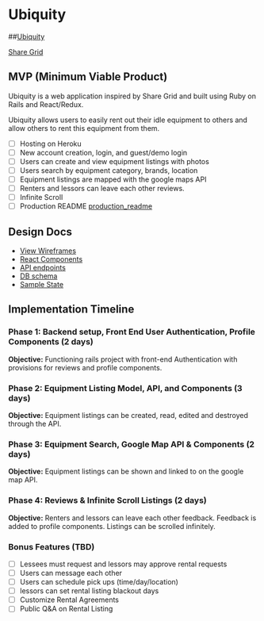 # Ubiquity

##[Ubiquity][heroku]

[Share Grid][sharegrid]

[heroku]: http://www.randyjap.com/
[sharegrid]: http://www.sharegrid.com

## MVP (Minimum Viable Product)

Ubiquity is a web application inspired by Share Grid and built using Ruby on Rails and React/Redux.

Ubiquity allows users to easily rent out their idle equipment to others and allow others to rent this equipment from them.

- [ ] Hosting on Heroku
- [ ] New account creation, login, and guest/demo login
- [ ] Users can create and view equipment listings with photos
- [ ] Users search by equipment category, brands, location
- [ ] Equipment listings are mapped with the google maps API
- [ ] Renters and lessors can leave each other reviews.
- [ ] Infinite Scroll
- [ ] Production README [production_readme](docs/production_readme.md)

## Design Docs
* [View Wireframes][wireframes]
* [React Components][components]
* [API endpoints][api-endpoints]
* [DB schema][schema]
* [Sample State][sample-state]

[wireframes]: docs/wireframes
[components]: docs/component-hierarchy.md
[sample-state]: docs/sample-state.md
[api-endpoints]: docs/api-endpoints.md
[schema]: docs/schema.md

## Implementation Timeline

### Phase 1: Backend setup, Front End User Authentication, Profile Components (2 days)

**Objective:** Functioning rails project with front-end Authentication with provisions for reviews and profile components.

### Phase 2: Equipment Listing Model, API, and Components (3 days)

**Objective:** Equipment listings can be created, read, edited and destroyed through the API.

### Phase 3: Equipment Search, Google Map API & Components (2 days)

**Objective:** Equipment listings can be shown and linked to on the google map API.

### Phase 4: Reviews & Infinite Scroll Listings (2 days)

**Objective:** Renters and lessors can leave each other feedback.  Feedback is added to profile components.  Listings can be scrolled infinitely.

### Bonus Features (TBD)
- [ ] Lessees must request and lessors may approve rental requests
- [ ] Users can message each other
- [ ] Users can schedule pick ups (time/day/location)
- [ ] lessors can set rental listing blackout days
- [ ] Customize Rental Agreements
- [ ] Public Q&A on Rental Listing
